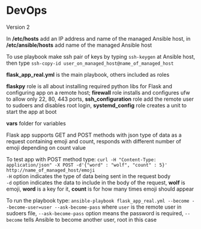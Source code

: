 # DevOps
Version 2

In **/etc/hosts** add an IP address and name of the managed Ansible host, in **/etc/ansible/hosts** add name of the managed Ansible host<br />

To use playbook make ssh pair of keys by typing `ssh-keygen` at Ansible host, then type `ssh-copy-id user_on_managed_host@name_of_managed_host`<br />

**flask_app_real.yml** is the main playbook, others included as roles<br />

**flaskpy** role is all about installing required python libs for Flask and configuring app on a remote host; **firewall** role installs and configures ufw to allow only 22, 80, 443 ports, **ssh_configuration** role add the remote user to sudoers and disables root login, **systemd_config** role creates a unit to start the app at boot<br />

**vars** folder for variables<br />

Flask app supports GET and POST methods with json type of data as a request containing emoji and count, responds with different number of emoji depending on count value<br />

To test app with POST method type: `curl -H "Content-Type: application/json" -X POST -d'{"word" : "wolf", "count" : 5}' http://name_of_managed_host/emoji`<br />
`-H` option indicates the type of data being sent in the request body<br />
`-d` option indicates the data to include in the body of the request, **wolf** is emoji, **word** is a key for it, **count** is for how many times emoji should appear

To run the playbook type: `ansible-playbook flask_app_real.yml --become --become-user=user --ask-become-pass` where `user` is the remote user in sudoers file, `--ask-become-pass` option means the password is required, `--become` tells Ansible to become another user, root in this case
